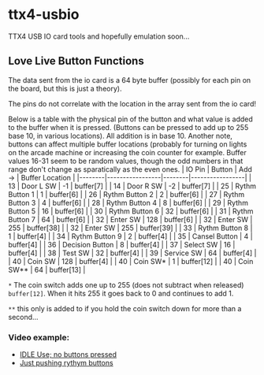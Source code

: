 # ttx4-usbio
TTX4 USB IO card tools and hopefully emulation soon...

## Love Live Button Functions

The data sent from the io card is a 64 byte buffer (possibly for each pin on the board, but this is just a theory).

The pins do not correlate with the location in the array sent from the io card!

Below is a table with the physical pin of the button and what value is added to the buffer when it is pressed. (Buttons can be pressed to add up to 255 base 10, in various locations). All addition is in base 10.
Another note, buttons can affect multiple buffer locations (probably for turning on lights on the arcade machine or increasing the coin counter for example.
Buffer values 16-31 seem to be random values, though the odd numbers in that range don't change as sparatically as the even ones.
| IO Pin | Button          | Add -> | Buffer Location |
|--------|-----------------|--------|-----------------|
| 13     | Door L SW       | -1     | buffer[7]       |
| 14     | Door R SW       | -2     | buffer[7]       |
| 25     | Rythm Button 1  | 1      | buffer[6]       |
| 26     | Rythm Button 2  | 2      | buffer[6]       |
| 27     | Rythm Button 3  | 4      | buffer[6]       |
| 28     | Rythm Button 4  | 8      | buffer[6]       |
| 29     | Rythm Button 5  | 16     | buffer[6]       |
| 30     | Rythm Button 6  | 32     | buffer[6]       |
| 31     | Rythm Button 7  | 64     | buffer[6]       |
| 32     | Enter SW        | 128    | buffer[6]       |
| 32     | Enter SW        | 255    | buffer[38]      |
| 32     | Enter SW        | 255    | buffer[39]      |
| 33     | Rythm Button 8  | 1      | buffer[4]       |
| 34     | Rythm Button 9  | 2      | buffer[4]       |
| 35     | Cansel Button   | 4      | buffer[4]       |
| 36     | Decision Button | 8      | buffer[4]       |
| 37     | Select SW       | 16     | buffer[4]       |
| 38     | Test SW         | 32     | buffer[4]       |
| 39     | Service SW      | 64     | buffer[4]       |
| 40     | Coin SW         | 128    | buffer[4]       |
| 40     | Coin SW*        | 1      | buffer[12]      |
| 40     | Coin SW**       | 64     | buffer[13]      |

`*` The coin switch adds one up to 255 (does not subtract when released) `buffer[12]`. When it hits 255 it goes back to 0 and continues to add 1.

`**` this only is added to if you hold the coin switch down for more than a second...


### Video example:
* [IDLE Use; no buttons pressed](https://raw.githubusercontent.com/641i130/ttx4-usbio/main/assets/monitor.mp4)
* [Just pushing rythym buttons](https://raw.githubusercontent.com/641i130/ttx4-usbio/main/assets/pushing-rythm-butts.mp4)
